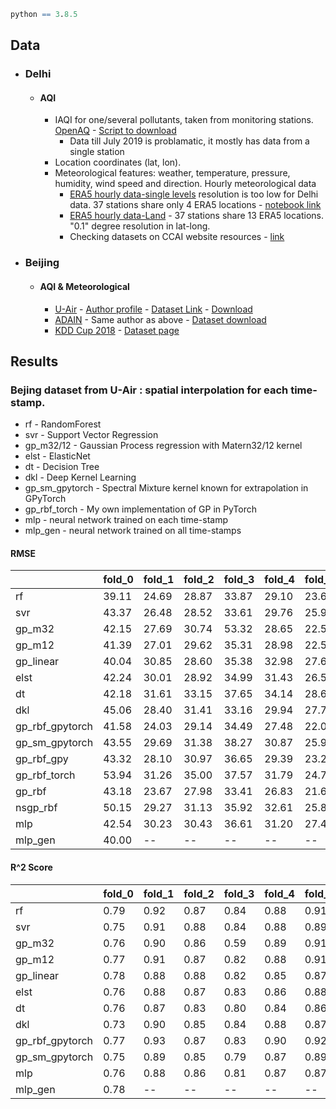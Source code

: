 ```r
python == 3.8.5
```

## Data

* ### Delhi
    * #### AQI
        * IAQI for one/several pollutants, taken from monitoring stations. [OpenAQ](https://openaq-fetches.s3.amazonaws.com/index.html) - [Script to download](https://patel-zeel.github.io/blog/data/openaq/2021/04/30/Programatically_download_OpenAQ_data.html)
            * Data till July 2019 is problamatic, it mostly has data from a single station
        * Location coordinates (lat, lon).
        * Meteorological features: weather, temperature, pressure, humidity, wind speed and direction. Hourly meteorological data
            * [ERA5 hourly data-single levels](https://cds.climate.copernicus.eu/cdsapp#!/dataset/reanalysis-era5-single-levels?tab=form) resolution is too low for Delhi data. 37 stations share only 4 ERA5 locations - [notebook link](https://github.com/patel-zeel/CCAI-ICML-2021/blob/main/data/delhi/notebooks/Combine_AQ_ERA5.ipynb) 
            * [ERA5 hourly data-Land](https://cds.climate.copernicus.eu/cdsapp#!/dataset/reanalysis-era5-land?tab=form) - 37 stations share 13 ERA5 locations. "0.1" degree resolution in lat-long.
            * Checking datasets on CCAI website resources - [link](https://www.climatechange.ai/resources)
            
* ### Beijing
    * #### AQI & Meteorological
        * [U-Air](https://dl.acm.org/doi/10.1145/2487575.2488188) - [Author profile](http://urban-computing.com/yuzheng) - [Dataset Link](https://www.microsoft.com/en-us/research/publication/u-air-when-urban-air-quality-inference-meets-big-data/?from=http%3A%2F%2Fresearch.microsoft.com%2Fpubs%2F193973%2Fair%2520quality%2520data.zip) - [Download](https://www.microsoft.com/en-us/research/wp-content/uploads/2016/02/Air20Quality20Data.zip)
        * [ADAIN](https://ojs.aaai.org/index.php/AAAI/article/view/11871) - Same author as above - [Dataset download](http://urban-computing.com/data/Data-1.zip)
        * [KDD Cup 2018](https://www.kdd.org/kdd2018/kdd-cup) - [Dataset page](https://www.biendata.xyz/competition/kdd_2018/data/)

## Results
### Bejing dataset from U-Air : spatial interpolation for each time-stamp.
* rf - RandomForest
* svr - Support Vector Regression
* gp_m32/12 - Gaussian Process regression with Matern32/12 kernel
* elst - ElasticNet
* dt - Decision Tree
* dkl - Deep Kernel Learning
* gp_sm_gpytorch - Spectral Mixture kernel known for extrapolation in GPyTorch
* gp_rbf_torch - My own implementation of GP in PyTorch
* mlp - neural network trained on each time-stamp
* mlp_gen - neural network trained on all time-stamps
#### RMSE

|                 | fold_0     | fold_1     | fold_2     | fold_3     | fold_4     | fold_5     | average    |
|:----------------|:-----------|:-----------|:-----------|:-----------|:-----------|:-----------|:-----------|
| rf              | 39.11  | 24.69  | 28.87  | 33.87  | 29.10  | 23.60  | 29.87  |
| svr             | 43.37  | 26.48  | 28.52  | 33.61  | 29.76  | 25.96  | 31.28  |
| gp_m32          | 42.15  | 27.69  | 30.74  | 53.32  | 28.65  | 22.54  | 34.18  |
| gp_m12          | 41.39  | 27.01  | 29.62  | 35.31  | 28.98  | 22.59  | 30.82  |
| gp_linear       | 40.04  | 30.85  | 28.60  | 35.38  | 32.98  | 27.62  | 32.58  |
| elst            | 42.24  | 30.01  | 28.92  | 34.99  | 31.43  | 26.53  | 32.35  |
| dt              | 42.18  | 31.61  | 33.15  | 37.65  | 34.14  | 28.61  | 34.56  |
| dkl             | 45.06  | 28.40  | 31.41  | 33.16  | 29.94  | 27.75  | 32.62  |
| gp_rbf_gpytorch | 41.58  | 24.03  | 29.14  | 34.49  | 27.48  | 22.02  | 29.79  |
| gp_sm_gpytorch  | 43.55  | 29.69  | 31.38  | 38.27  | 30.87  | 25.95  | 33.28  |
| gp_rbf_gpy      | 43.32  | 28.10  | 30.97  | 36.65  | 29.39  | 23.26  | 31.95  |
| gp_rbf_torch    | 53.94  | 31.26  | 35.00  | 37.57  | 31.79  | 24.73  | 35.72  |
| gp_rbf          | 43.18  | 23.67  | 27.98  | 33.41  | 26.83  | 21.69  | 29.46  |
| nsgp_rbf        | 50.15  | 29.27  | 31.13  | 35.92  | 32.61  | 25.89  | 34.16  |
| mlp             | 42.54  | 30.23  | 30.43  | 36.61  | 31.20  | 27.41  | 33.07  |
| mlp_gen | 40.00 | -- | -- | -- | -- | -- | -- |

#### R^2 Score

|                 | fold_0    | fold_1    | fold_2    | fold_3    | fold_4    | fold_5    | average   |
|:----------------|:----------|:----------|:----------|:----------|:----------|:----------|:----------|
| rf              | 0.79  | 0.92  | 0.87  | 0.84  | 0.88  | 0.91  | 0.87  |
| svr             | 0.75  | 0.91  | 0.88  | 0.84  | 0.88  | 0.89  | 0.86  |
| gp_m32          | 0.76  | 0.90  | 0.86  | 0.59  | 0.89  | 0.91  | 0.82  |
| gp_m12          | 0.77  | 0.91  | 0.87  | 0.82  | 0.88  | 0.91  | 0.86  |
| gp_linear       | 0.78  | 0.88  | 0.88  | 0.82  | 0.85  | 0.87  | 0.85  |
| elst            | 0.76  | 0.88  | 0.87  | 0.83  | 0.86  | 0.88  | 0.85  |
| dt              | 0.76  | 0.87  | 0.83  | 0.80  | 0.84  | 0.86  | 0.83  |
| dkl             | 0.73  | 0.90  | 0.85  | 0.84  | 0.88  | 0.87  | 0.84  |
| gp_rbf_gpytorch | 0.77  | 0.93  | 0.87  | 0.83  | 0.90  | 0.92  | 0.87  |
| gp_sm_gpytorch  | 0.75  | 0.89  | 0.85  | 0.79  | 0.87  | 0.89  | 0.84  |
| mlp             | 0.76  | 0.88  | 0.86  | 0.81  | 0.87  | 0.87  | 0.84  |
| mlp_gen | 0.78 | -- | -- | -- | -- | -- | -- |

